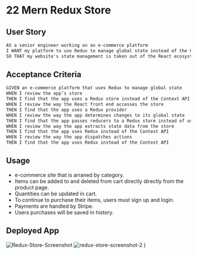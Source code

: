 
# 22 Mern Redux Store


## User Story

```md
AS a senior engineer working on an e-commerce platform
I WANT my platform to use Redux to manage global state instead of the Context API
SO THAT my website's state management is taken out of the React ecosystem
```

## Acceptance Criteria

```md
GIVEN an e-commerce platform that uses Redux to manage global state
WHEN I review the app’s store
THEN I find that the app uses a Redux store instead of the Context API
WHEN I review the way the React front end accesses the store
THEN I find that the app uses a Redux provider
WHEN I review the way the app determines changes to its global state
THEN I find that the app passes reducers to a Redux store instead of using the Context API
WHEN I review the way the app extracts state data from the store
THEN I find that the app uses Redux instead of the Context API
WHEN I review the way the app dispatches actions
THEN I find that the app uses Redux instead of the Context API
```
## Usage

- e-commerce site that is arraned by category.
- Items can be added to and deleted from cart directly directly from the product page.
- Quantities can be updated in cart.
- To continue to purchase their items, users must sign up and login.
- Payments are handled by Stripe.
- Users purchases will be saved in history.

## Deployed App

![Redux-Store-Screenshot](https://user-images.githubusercontent.com/82725636/138528262-09d67fa1-2781-4c47-a609-049852146be0.png)
![redux-store-screenshot-2](https://user-images.githubusercontent.com/82725636/138528450-e81eda75-8733-4100-a278-fad68ba8446a.png)
)
